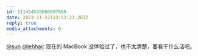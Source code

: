 ```yaml
---
id: 111454528686097860
date: 2023-11-22T13:52:23.283Z
reply: true
media_attachments: 0
---
```


[@sun](https://jiong.us/@sun) [@lehhair](https://misskey.lehhair.net/@lehhair) 现在的 MacBook 没体验过了，也不太清楚，要看干什么活吧。


